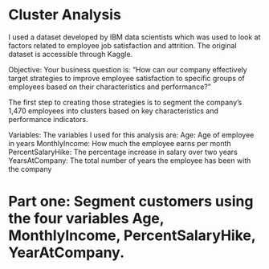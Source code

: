 # Cluster Analysis



 I used a dataset developed by IBM data scientists which was used to look at factors related to employee job satisfaction and attrition. The original dataset is accessible through Kaggle. 

 Objective: Your business question is: “How can our 
 company effectively target strategies to improve employee satisfaction to specific groups of 
 employees based on their characteristics and performance?”

The first step to creating those strategies is to segment the company’s 1,470 employees into clusters based on key characteristics and performance indicators. 

 Variables: The variables I used for this analysis are:
 Age: Age of employee in years
 MonthlyIncome: How much the employee earns per month
 PercentSalaryHike: The percentage increase in salary over two years
 YearsAtCompany: The total number of years the employee has been with the company


 # Part one: Segment customers using the four variables Age, MonthlyIncome, PercentSalaryHike, YearAtCompany.

